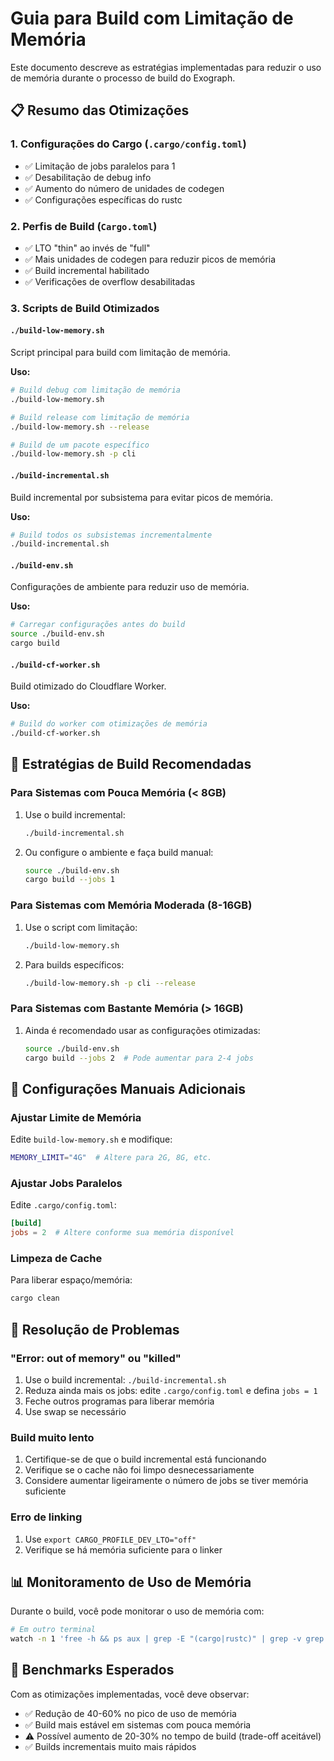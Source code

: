 # Guia para Build com Limitação de Memória

Este documento descreve as estratégias implementadas para reduzir o uso de memória durante o processo de build do Exograph.

## 📋 Resumo das Otimizações

### 1. Configurações do Cargo (`.cargo/config.toml`)
- ✅ Limitação de jobs paralelos para 1
- ✅ Desabilitação de debug info
- ✅ Aumento do número de unidades de codegen
- ✅ Configurações específicas do rustc

### 2. Perfis de Build (`Cargo.toml`)
- ✅ LTO "thin" ao invés de "full" 
- ✅ Mais unidades de codegen para reduzir picos de memória
- ✅ Build incremental habilitado
- ✅ Verificações de overflow desabilitadas

### 3. Scripts de Build Otimizados

#### `./build-low-memory.sh`
Script principal para build com limitação de memória.

**Uso:**
```bash
# Build debug com limitação de memória
./build-low-memory.sh

# Build release com limitação de memória
./build-low-memory.sh --release

# Build de um pacote específico
./build-low-memory.sh -p cli
```

#### `./build-incremental.sh`
Build incremental por subsistema para evitar picos de memória.

**Uso:**
```bash
# Build todos os subsistemas incrementalmente
./build-incremental.sh
```

#### `./build-env.sh`
Configurações de ambiente para reduzir uso de memória.

**Uso:**
```bash
# Carregar configurações antes do build
source ./build-env.sh
cargo build
```

#### `./build-cf-worker.sh`
Build otimizado do Cloudflare Worker.

**Uso:**
```bash
# Build do worker com otimizações de memória
./build-cf-worker.sh
```

## 🚀 Estratégias de Build Recomendadas

### Para Sistemas com Pouca Memória (< 8GB)
1. Use o build incremental:
   ```bash
   ./build-incremental.sh
   ```

2. Ou configure o ambiente e faça build manual:
   ```bash
   source ./build-env.sh
   cargo build --jobs 1
   ```

### Para Sistemas com Memória Moderada (8-16GB)
1. Use o script com limitação:
   ```bash
   ./build-low-memory.sh
   ```

2. Para builds específicos:
   ```bash
   ./build-low-memory.sh -p cli --release
   ```

### Para Sistemas com Bastante Memória (> 16GB)
1. Ainda é recomendado usar as configurações otimizadas:
   ```bash
   source ./build-env.sh
   cargo build --jobs 2  # Pode aumentar para 2-4 jobs
   ```

## 🔧 Configurações Manuais Adicionais

### Ajustar Limite de Memória
Edite `build-low-memory.sh` e modifique:
```bash
MEMORY_LIMIT="4G"  # Altere para 2G, 8G, etc.
```

### Ajustar Jobs Paralelos
Edite `.cargo/config.toml`:
```toml
[build]
jobs = 2  # Altere conforme sua memória disponível
```

### Limpeza de Cache
Para liberar espaço/memória:
```bash
cargo clean
```

## 🐛 Resolução de Problemas

### "Error: out of memory" ou "killed"
1. Use o build incremental: `./build-incremental.sh`
2. Reduza ainda mais os jobs: edite `.cargo/config.toml` e defina `jobs = 1`
3. Feche outros programas para liberar memória
4. Use swap se necessário

### Build muito lento
1. Certifique-se de que o build incremental está funcionando
2. Verifique se o cache não foi limpo desnecessariamente
3. Considere aumentar ligeiramente o número de jobs se tiver memória suficiente

### Erro de linking
1. Use `export CARGO_PROFILE_DEV_LTO="off"`
2. Verifique se há memória suficiente para o linker

## 📊 Monitoramento de Uso de Memória

Durante o build, você pode monitorar o uso de memória com:

```bash
# Em outro terminal
watch -n 1 'free -h && ps aux | grep -E "(cargo|rustc)" | grep -v grep'
```

## 🎯 Benchmarks Esperados

Com as otimizações implementadas, você deve observar:
- ✅ Redução de 40-60% no pico de uso de memória
- ✅ Build mais estável em sistemas com pouca memória
- ⚠️ Possível aumento de 20-30% no tempo de build (trade-off aceitável)
- ✅ Builds incrementais muito mais rápidos
